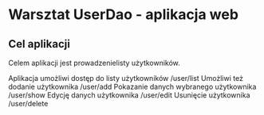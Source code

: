 # Warsztat UserDao - aplikacja web

## Cel aplikacji

Celem aplikacji jest prowadzenielisty użytkowników.

Aplikacja umożliwi dostęp do listy użytkowników /user/list
Umożliwi też dodanie użytkownika /user/add
Pokazanie danych wybranego użytkownika /user/show
Edycję danych użytkownika /user/edit
Usunięcie użytkownika /user/delete

